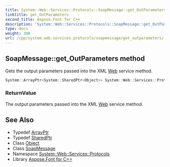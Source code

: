```yaml
---
title: System::Web::Services::Protocols::SoapMessage::get_OutParameters method
linktitle: get_OutParameters
second_title: Aspose.Font for C++
description: 'System::Web::Services::Protocols::SoapMessage::get_OutParameters method. Gets the output parameters passed into the XML Web service method in C++.'
type: docs
weight: 300
url: /cpp/system.web.services.protocols/soapmessage/get_outparameters/
---
```

## SoapMessage::get_OutParameters method


Gets the output parameters passed into the XML [Web](../../../system.web/) service method.

```cpp
System::ArrayPtr<System::SharedPtr<Object>> System::Web::Services::Protocols::SoapMessage::get_OutParameters()
```


### ReturnValue

The output parameters passed into the XML [Web](../../../system.web/) service method.

## See Also

* Typedef [ArrayPtr](../../../system/arrayptr/)
* Typedef [SharedPtr](../../../system/sharedptr/)
* Class [Object](../../../system/object/)
* Class [SoapMessage](../)
* Namespace [System::Web::Services::Protocols](../../)
* Library [Aspose.Font for C++](../../../)
